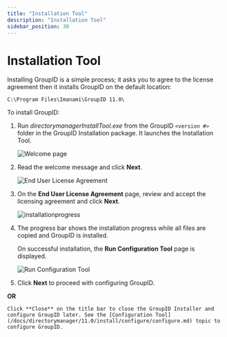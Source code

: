 ```yaml
---
title: "Installation Tool"
description: "Installation Tool"
sidebar_position: 30
---
```


# Installation Tool

Installing GroupID is a simple process; it asks you to agree to the license agreement then it installs GroupID on the default location:

```
C:\Program Files\Imanami\GroupID 11.0\
```

To install GroupID:

1. Run _directorymanagerInstallTool.exe_ from the GroupID `<version #>` folder in the GroupID Installation package. It launches the Installation Tool.

    ![Welcome page](/img/product_docs/directorymanager/11.0/install/installer/introduction.webp)

2. Read the welcome message and click **Next**.

    ![End User License Agreement](/img/product_docs/directorymanager/11.0/install/installer/eula.webp)

3. On the **End User License Agreement** page, review and accept the licensing agreement and click **Next**.

    ![installationprogress](/img/product_docs/directorymanager/11.0/install/installer/installationprogress.webp) 

4. The progress bar shows the installation progress while all files are copied and GroupID is installed.

    On successful installation, the **Run Configuration Tool** page is displayed.

    ![Run Configuration Tool](/img/product_docs/directorymanager/11.0/install/installer/runconfigurationtool.webp)

5. Click **Next** to proceed with configuring GroupID.

**OR**

    Click **Close** on the title bar to close the GroupID Installer and configure GroupID later. See the [Configuration Tool](/docs/directorymanager/11.0/install/configure/configure.md) topic to configure GroupID.
